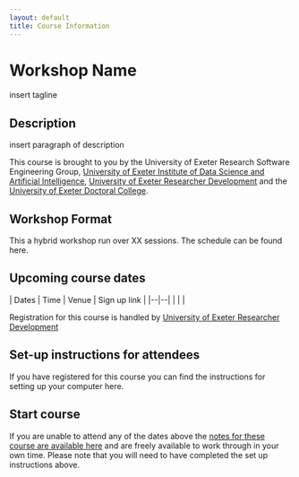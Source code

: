 ```yaml
---
layout: default
title: Course Information
---
```



# Workshop Name

insert tagline


## Description

insert paragraph of description

This course is brought to you by the University of Exeter Research Software Engineering Group, [University of Exeter Institute of Data Science and Artificial Intelligence](https://www.exeter.ac.uk/research/idsai/), [University of Exeter Researcher Development](https://www.exeter.ac.uk/research/doctoralcollege/early-career-researchers/traininganddevelopment/rdprogramme/) and the [University of Exeter Doctoral College](https://www.exeter.ac.uk/research/doctoralcollege/).

## Workshop Format

This a hybrid workshop run over XX sessions. The schedule can be found here. 

## Upcoming course dates
| Dates | Time  | Venue | Sign up link |
|--|--|
|  |  |

Registration for this course is handled by [University of Exeter Researcher Development](https://www.exeter.ac.uk/research/doctoralcollege/early-career-researchers/traininganddevelopment/rdprogramme/)

## Set-up instructions for attendees

If you have registered for this course you can find the instructions for setting up your computer here. 

## Start course

If you are unable to attend any of the dates above the [notes for these course are available here](https://uniexeterrse.github.io/workshop-template-test/01_intro/) and are freely available to work through in your own time. Please note that you will need to have completed the set up instructions above.
